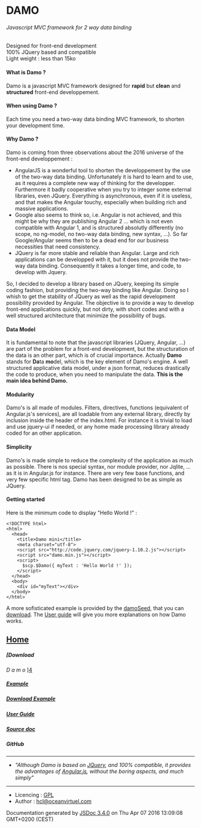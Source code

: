 # DAMO

###### Javascript MVC framework for 2 way data binding

Designed for front-end development  
100% JQuery based and compatible  
Light weight : less than 15ko

#### What is Damo ?

Damo is a javascript MVC framework designed for **rapid** but **clean** and **structured** front-end developpement.

#### When using Damo ?

Each time you need a two-way data binding MVC framework, to shorten your development time.

#### Why Damo ?

Damo is coming from three observations about the 2016 universe of the front-end developpement :

* AngularJS is a wonderful tool to shorten the developpement by the use of the two-way data binding. Unfortunately it is hard to learn and to use, as it requires a complete new way of thinking for the developper. Furthermore it badly cooperative when you try to integer some external libraries, even JQuery. Everything is asynchronous, even if it is useless, and that makes the Angular touchy, especially when building rich and massive applications. 
* Google also seems to think so, i.e. Angular is not achieved, and this might be why they are publishing Angular 2 ... which is not even compatible with Angular 1, and is structured absolutly differently (no scope, no ng-model, no two-way data binding, new syntax, ...). So far Google/Angular seems then to be a dead end for our business necessities that need consistency.
* JQuery is far more stable and reliable than Angular. Large and rich applications can be developped with it, but it does not provide the two-way data binding. Consequently it takes a longer time, and code, to develop with Jquery.

So, I decided to develop a library based on JQuery, keeping its simple coding fashion, but providing the two-way binding like Angular. Doing so I whish to get the stability of JQuery as well as the rapid development possibility provided by Angular. The objective is to provide a way to develop front-end applications quickly, but not dirty, with short codes and with a well structured architecture that minimize the possibility of bugs.  
  

#### Data Model

It is fundamental to note that the javascript libraries (JQuery, Angular, ...) are part of the problem for a front-end development, but the structuration of the data is an other part, which is of crucial importance. Actually **Damo** stands for **Da**ta **mo**del, which is the key element of Damo's engine. A well structured applicative data model, under a json format, reduces drastically the code to produce, when you need to manipulate the data. **This is the main idea behind Damo.**

#### Modularity

Damo's is all made of modules. Filters, directives, functions (equivalent of Angular.js's services), are all loadable from any external library, directly by inclusion inside the header of the index.html. For instance it is trivial to load and use jquery-ui if needed, or any home made processing library already coded for an other application.

#### Simplicity

Damo's is made simple to reduce the complexity of the application as much as possible. There is nos special syntax, nor module provider, nor Jqlite, ... as it is in Angular.js for instance. There are very few base functions, and very few specific html tag. Damo has been designed to be as simple as JQuery.

#### Getting started

Here is the minimum code to display "Hello World !" :

    
    <!DOCTYPE html>
    <html>
      <head>
        <title>Damo mini</title>
        <meta charset="utf-8">    
        <script src="http://code.jquery.com/jquery-1.10.2.js"></script>
        <script src="damo.min.js"></script>
        <script>
          $scp.$Damo({ myText : 'Hello World !' });
        </script>    
      </head>
      <body>
        <div id="myText"></div>
      </body>
    </html>

A more sofisticated example is provided by the [damoSeed][0], that you can [download][1]. The [User guide][2] will give you more explanations on how Damo works. 

### 

## [Home][3]

##### [Download
_D
a
m
o_
][4]

##### [Example][0]

##### [Download Example][1]

##### [User Guide][2]

##### [Source doc][5]

##### GitHub

---

* _"Although Damo is based on [JQuery][6], and 100% compatible, it provides the advantages of [Angular.js][7], without the boring aspects, and much simply"_

---

* Licencing : [GPL][8]
* Author : [hcl@oceanvirtuel.com][9]
  

Documentation generated by [JSDoc 3.4.0][10] on Thu Apr 07 2016 13:09:08 GMT+0200 (CEST)


[0]: damoSeed
[1]: damoSeed.zip
[2]: userGuide.html
[3]: index.html
[4]: damoSeed/js/damo.js.zip
[5]: $scp.html
[6]: https://jquery.com/
[7]: https://angularjs.org/
[8]: http://www.gnu.org/licenses/gpl.html
[9]: mailto:hcl@oceanvirtuel.com
[10]: https://github.com/jsdoc3/jsdoc

